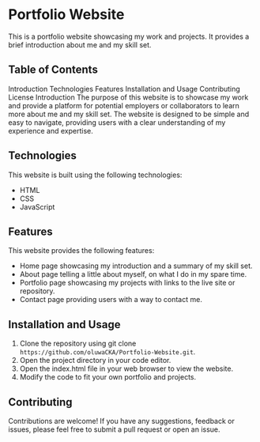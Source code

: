 # Portfolio Website
This is a portfolio website showcasing my work and projects. It provides a brief introduction about me and my skill set.

## Table of Contents
Introduction
Technologies
Features
Installation and Usage
Contributing
License
Introduction
The purpose of this website is to showcase my work and provide a platform for potential employers or collaborators to learn more about me and my skill set. The website is designed to be simple and easy to navigate, providing users with a clear understanding of my experience and expertise.

## Technologies
This website is built using the following technologies:

* HTML
* CSS
* JavaScript


## Features
This website provides the following features:

* Home page showcasing my introduction and a summary of my skill set.
* About page telling a little about myself, on what I do in my spare time.
* Portfolio page showcasing my projects with links to the live site or repository.
* Contact page providing users with a way to contact me.

## Installation and Usage
1. Clone the repository using git clone `https://github.com/oluwaCKA/Portfolio-Website.git`.
2. Open the project directory in your code editor.
3. Open the index.html file in your web browser to view the website.
4. Modify the code to fit your own portfolio and projects.

## Contributing
Contributions are welcome! If you have any suggestions, feedback or issues, please feel free to submit a pull request or open an issue.
